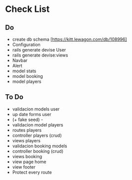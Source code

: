 # Check List

## Do
- create db schema [https://kitt.lewagon.com/db/108996]
- Configuration
- rails generate devise User
- rails generate devise:views
- Navbar
- Alert
- model stats
- model booking
- model players

## To Do
- validacion models user
- up date forms user
- (+ fake seed) -
- validacion model players
- routes players
- controller players (crud)
- views players
- validacion booking models
- controller booking (crud)
- views booking
- view page home
- view footer
- Protect every route
